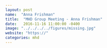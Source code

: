 ```yaml
---
layout: post
name:  "Anna Frishman"
title:  "MHD Group Meeting - Anna Frishman"
date:   2016-11-16 11:00:00 -0400
image: "../../../../figures/missing.jpg"
website: "https://"
categories: mhd
---
```


